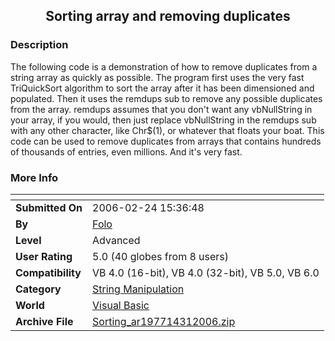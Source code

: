 ﻿<div align="center">

## Sorting array and removing duplicates


</div>

### Description

The following code is a demonstration of how to remove duplicates from a string array as quickly as possible. The program first uses the very fast TriQuickSort algorithm to sort the array after it has been dimensioned and populated. Then it uses the remdups sub to remove any possible duplicates from the array. remdups assumes that you don't want any vbNullString in your array, if you would, then just replace vbNullString in the remdups sub with any other character, like Chr$(1), or whatever that floats your boat. This code can be used to remove duplicates from arrays that contains hundreds of thousands of entries, even millions. And it's very fast.
 
### More Info
 


<span>             |<span>
---                |---
**Submitted On**   |2006-02-24 15:36:48
**By**             |[Folo](https://github.com/Planet-Source-Code/PSCIndex/blob/master/ByAuthor/folo.md)
**Level**          |Advanced
**User Rating**    |5.0 (40 globes from 8 users)
**Compatibility**  |VB 4\.0 \(16\-bit\), VB 4\.0 \(32\-bit\), VB 5\.0, VB 6\.0
**Category**       |[String Manipulation](https://github.com/Planet-Source-Code/PSCIndex/blob/master/ByCategory/string-manipulation__1-5.md)
**World**          |[Visual Basic](https://github.com/Planet-Source-Code/PSCIndex/blob/master/ByWorld/visual-basic.md)
**Archive File**   |[Sorting\_ar197714312006\.zip](https://github.com/Planet-Source-Code/folo-sorting-array-and-removing-duplicates__1-64445/archive/master.zip)









